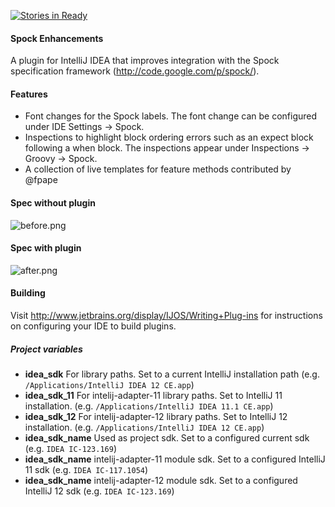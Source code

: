 [![Stories in Ready](http://badge.waffle.io/mcholick/idea-spock-enhancements.png)](http://waffle.io/mcholick/idea-spock-enhancements)  
#### Spock Enhancements

A plugin for IntelliJ IDEA that improves integration with the Spock specification framework (http://code.google.com/p/spock/).

#### Features
* Font changes for the Spock labels. The font change can be configured under IDE Settings -> Spock.
* Inspections to highlight block ordering errors such as an expect block following a when block. The inspections appear under Inspections -> Groovy -> Spock.
* A collection of live templates for feature methods contributed by @fpape

#### Spec without plugin

![before.png](https://raw.github.com/wiki/mcholick/idea-spock-enhancements/before.png)

#### Spec with plugin

![after.png](https://raw.github.com/wiki/mcholick/idea-spock-enhancements/after.png)

#### Building

Visit http://www.jetbrains.org/display/IJOS/Writing+Plug-ins for instructions on configuring your IDE to build plugins.

##### Project variables
* **idea_sdk** For library paths. Set to a current IntelliJ installation path (e.g. ```/Applications/IntelliJ IDEA 12 CE.app```)
* **idea_sdk_11** For intelij-adapter-11 library paths. Set to IntelliJ 11 installation. (e.g. ```/Applications/IntelliJ IDEA 11.1 CE.app```)
* **idea_sdk_12** For intelij-adapter-12 library paths. Set to IntelliJ 12 installation. (e.g. ```/Applications/IntelliJ IDEA 12 CE.app```)
* **idea_sdk_name** Used as project sdk. Set to a configured current sdk (e.g. ```IDEA IC-123.169```)
* **idea_sdk_name** intelij-adapter-11 module sdk. Set to a configured IntelliJ 11 sdk (e.g. ```IDEA IC-117.1054```)
* **idea_sdk_name** intelij-adapter-12 module sdk. Set to a configured IntelliJ 12 sdk (e.g. ```IDEA IC-123.169```)
